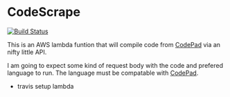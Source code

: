 # CodeScrape

[![Build Status](https://travis-ci.org/Danwakeem/CodeScrape.svg?branch=master)](https://travis-ci.org/Danwakeem/CodeScrape)

This is an AWS lambda funtion that will compile code from [CodePad](http://codepad.org) via an nifty little API.

I am going to expect some kind of request body with the code and prefered language to run. The language must be compatable with [CodePad](http://codepad.org).

- travis setup lambda
